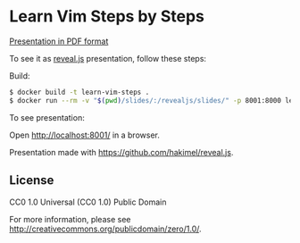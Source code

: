 # Learn Vim Steps by Steps

[Presentation in PDF format](https://github.com/jetm/learn-vim-steps/raw/master/learn-vim-steps.pdf)

To see it as [reveal.js](https://github.com/hakimel/reveal.js) presentation,
follow these steps:

Build:

```sh
$ docker build -t learn-vim-steps .
$ docker run --rm -v "$(pwd)/slides/:/revealjs/slides/" -p 8001:8000 learn-vim-steps
```

To see presentation:

Open [http://localhost:8001/](http://localhost:8001/) in a browser.

Presentation made with https://github.com/hakimel/reveal.js.

## License

CC0 1.0 Universal (CC0 1.0)
Public Domain

For more information, please see
<http://creativecommons.org/publicdomain/zero/1.0/>.
